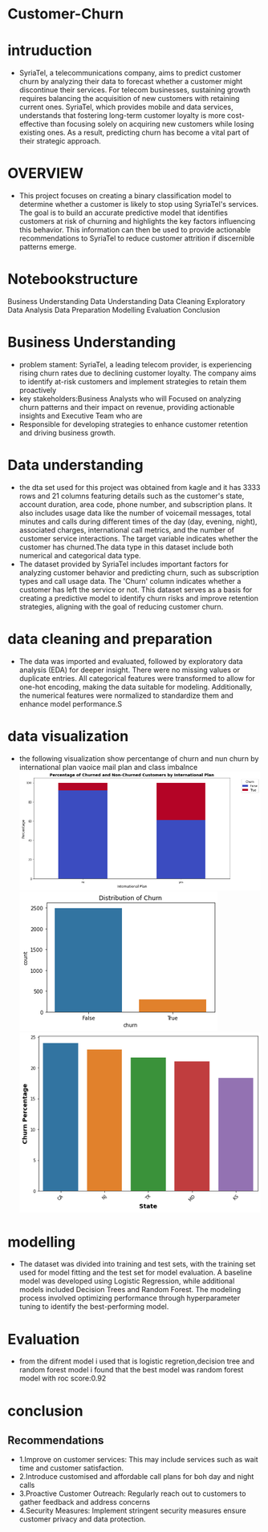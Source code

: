 # Customer-Churn
# intruduction
- SyriaTel, a telecommunications company, aims to predict customer churn by analyzing their data to forecast whether a customer might discontinue their services. For telecom businesses, sustaining growth requires balancing the acquisition of new customers with retaining current ones. SyriaTel, which provides mobile and data services, understands that fostering long-term customer loyalty is more cost-effective than focusing solely on acquiring new customers while losing existing ones. As a result, predicting churn has become a vital part of their strategic approach.
# OVERVIEW
- This project focuses on creating a binary classification model to determine whether a customer is likely to stop using SyriaTel's services. The goal is to build an accurate predictive model that identifies customers at risk of churning and highlights the key factors influencing this behavior. This information can then be used to provide actionable recommendations to SyriaTel to reduce customer attrition if discernible patterns emerge.
# Notebookstructure
Business Understanding
Data Understanding
Data Cleaning
Exploratory Data Analysis
Data Preparation
Modelling
Evaluation
Conclusion
# Business Understanding
- problem stament: SyriaTel, a leading telecom provider, is experiencing rising churn rates due to declining customer loyalty. The company aims to identify at-risk customers and implement strategies to retain them proactively
- key stakeholders:Business Analysts who will Focused on analyzing churn patterns and their impact on revenue, providing actionable insights and Executive Team who are
- Responsible for developing strategies to enhance customer retention and driving business growth.
# Data understanding
- the dta set  used for this project was obtained from kagle and  it has 3333 rows and 21 columns featuring details such as the customer's state, account duration, area code, phone number, and subscription plans. It also includes usage data like the number of voicemail messages, total minutes and calls during different times of the day (day, evening, night), associated charges, international call metrics, and the number of customer service interactions. The target variable indicates whether the customer has churned.The data type in this dataset  include both numerical and categorical data type.
- The dataset provided by SyriaTel includes important factors for analyzing customer behavior and predicting churn, such as subscription types and call usage data. The 'Churn' column indicates whether a customer has left the service or not. This dataset serves as a basis for creating a predictive model to identify churn risks and improve retention strategies, aligning with the goal of reducing customer churn.
# data cleaning and preparation
- The data was imported and evaluated, followed by exploratory data analysis (EDA) for deeper insight. There were no missing values or duplicate entries. All categorical features were transformed to allow for one-hot encoding, making the data suitable for modeling. Additionally, the numerical features were normalized to standardize them and enhance model performance.S
# data visualization
- the following visualization show percentange of churn and nun churn by international plan vaoice mail plan and  class imbalnce 
![alt text](images/image.png)
![alt text](images/image1.png)
![alt text](images/image2.png)
# modelling
- The dataset was divided into training and test sets, with the training set used for model fitting and the test set for model evaluation. A baseline model was developed using Logistic Regression, while additional models included  Decision Trees and Random Forest. The modeling process involved optimizing performance through hyperparameter tuning to identify the best-performing model.
# Evaluation
- from the difrent model i used that is logistic regretion,decision tree  and random forest model i found that  the best model was  random forest model with roc score:0.92
# conclusion
## Recommendations
- 1.Improve on customer services: This may include services such as wait time and customer satisfaction.
- 2.Introduce customised and affordable call plans for boh day and night calls
- 3.Proactive Customer Outreach: Regularly reach out to customers to gather feedback and address concerns
- 4.Security Measures: Implement stringent security measures ensure customer privacy and data protection.